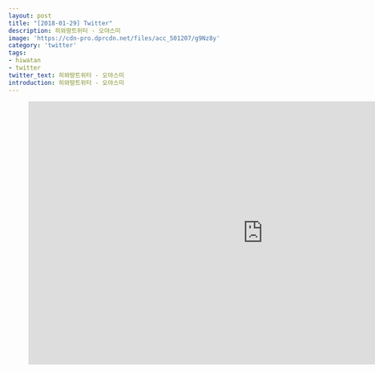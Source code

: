 ```yaml
---
layout: post
title: "[2018-01-29] Twitter"
description: 히와땅트위터 - 오야스미
image: 'https://cdn-pro.dprcdn.net/files/acc_501207/g9Nz8y'
category: 'twitter'
tags:
- hiwatan
- twitter
twitter_text: 히와땅트위터 - 오야스미
introduction: 히와땅트위터 - 오야스미
---
```

<figure class="video_container">
<iframe width="936" height="526" src="https://serviceapi.nmv.naver.com/flash/convertIframeTag.nhn?vid=AF5AA4F7AAD2707D42790BD2FF8B90C81F69&outKey=V12799317b09160fc3d27ce95a6e6f8251b1638a8c15ed4984249ce95a6e6f8251b16" frameborder="no" scrolling="no" webkitallowfullscreen mozallowfullscreen allowfullscreen></iframe>
</figure>
